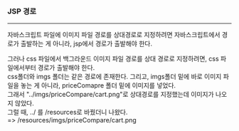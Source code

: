 <h3>JSP 경로</h3>
<hr>
<p>
    자바스크립트 파일에 이미지 파일 경로를 상대경로로 지정하려면 자바스크립트에서 경로가 출발하는 게 아니라, jsp에서 경로가 출발해야 한다.<br>
    <p></p>
    그러나 css 파일에서 백그라운드 이미지 파일 경로를 상대 경로로 지정하려면, css 파일에서부터 경로가 출발해야 한다.<br>
    css폴더와 imgs 폴더는 같은 경로에 존재한다. 그리고, imgs폴더 밑에 바로 이미지 파일을 놓는 게 아니라, priceComapre 폴더 밑에 이미지를 넣었다.<br>
    그래서 "../imgs/priceCompare/cart.png"로 상대경로를 지정했는데 이미지가 나오지 않았다. <br>
    그럴 때, ../ 를 /resources로 바꿨더니 나왔다. <br>
    => /resources/imgs/priceCompare/cart.png
</p>